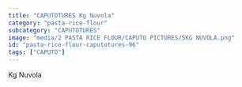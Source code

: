```yaml
---
title: "CAPUTOTURES Kg Nuvola"
category: "pasta-rice-flour"
subcategory: "CAPUTOTURES"
image: "media/2 PASTA RICE FLOUR/CAPUTO PICTURES/5KG NUVOLA.png"
id: "pasta-rice-flour-caputotures-96"
tags: ["CAPUTO"]
---
```


Kg Nuvola
